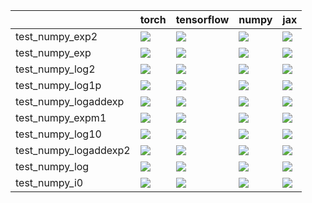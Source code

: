 |                       | torch                                                                                                                                                                                  | tensorflow                                                                                                                                                                             | numpy                                                                                                                                                                                  | jax                                                                                                                                                                                    |
|:----------------------|:---------------------------------------------------------------------------------------------------------------------------------------------------------------------------------------|:---------------------------------------------------------------------------------------------------------------------------------------------------------------------------------------|:---------------------------------------------------------------------------------------------------------------------------------------------------------------------------------------|:---------------------------------------------------------------------------------------------------------------------------------------------------------------------------------------|
| test_numpy_exp2       | <a href="https://github.com/unifyai/ivy/actions/runs/3998037581/jobs/6860214490" rel="noopener noreferrer" target="_blank"><img src=https://img.shields.io/badge/-success-success></a> | <a href="https://github.com/unifyai/ivy/actions/runs/3984245636/jobs/6830271117" rel="noopener noreferrer" target="_blank"><img src=https://img.shields.io/badge/-success-success></a> | <a href="https://github.com/unifyai/ivy/actions/runs/3998037581/jobs/6860212123" rel="noopener noreferrer" target="_blank"><img src=https://img.shields.io/badge/-success-success></a> | <a href="https://github.com/unifyai/ivy/actions/runs/3998037581/jobs/6860213761" rel="noopener noreferrer" target="_blank"><img src=https://img.shields.io/badge/-success-success></a> |
| test_numpy_exp        | <a href="https://github.com/unifyai/ivy/actions/runs/3998037581/jobs/6860198448" rel="noopener noreferrer" target="_blank"><img src=https://img.shields.io/badge/-failure-red></a>     | <a href="https://github.com/unifyai/ivy/actions/runs/3998037581/jobs/6860196755" rel="noopener noreferrer" target="_blank"><img src=https://img.shields.io/badge/-success-success></a> | <a href="https://github.com/unifyai/ivy/actions/runs/3984245636/jobs/6830271117" rel="noopener noreferrer" target="_blank"><img src=https://img.shields.io/badge/-success-success></a> | <a href="https://github.com/unifyai/ivy/actions/runs/3998037581/jobs/6860218828" rel="noopener noreferrer" target="_blank"><img src=https://img.shields.io/badge/-success-success></a> |
| test_numpy_log2       | <a href="https://github.com/unifyai/ivy/actions/runs/3984245636/jobs/6830271117" rel="noopener noreferrer" target="_blank"><img src=https://img.shields.io/badge/-failure-red></a>     | <a href="https://github.com/unifyai/ivy/actions/runs/3984245636/jobs/6830271117" rel="noopener noreferrer" target="_blank"><img src=https://img.shields.io/badge/-success-success></a> | <a href="https://github.com/unifyai/ivy/actions/runs/3984245636/jobs/6830271117" rel="noopener noreferrer" target="_blank"><img src=https://img.shields.io/badge/-success-success></a> | <a href="https://github.com/unifyai/ivy/actions/runs/3998037581/jobs/6860207786" rel="noopener noreferrer" target="_blank"><img src=https://img.shields.io/badge/-success-success></a> |
| test_numpy_log1p      | <a href="https://github.com/unifyai/ivy/actions/runs/3984245636/jobs/6830271117" rel="noopener noreferrer" target="_blank"><img src=https://img.shields.io/badge/-failure-red></a>     | <a href="https://github.com/unifyai/ivy/actions/runs/3998037581/jobs/6860199328" rel="noopener noreferrer" target="_blank"><img src=https://img.shields.io/badge/-success-success></a> | <a href="https://github.com/unifyai/ivy/actions/runs/3998037581/jobs/6860217266" rel="noopener noreferrer" target="_blank"><img src=https://img.shields.io/badge/-success-success></a> | <a href="https://github.com/unifyai/ivy/actions/runs/3984245636/jobs/6830271117" rel="noopener noreferrer" target="_blank"><img src=https://img.shields.io/badge/-success-success></a> |
| test_numpy_logaddexp  | <a href="https://github.com/unifyai/ivy/actions/runs/3984245636/jobs/6830271117" rel="noopener noreferrer" target="_blank"><img src=https://img.shields.io/badge/-failure-red></a>     | <a href="https://github.com/unifyai/ivy/actions/runs/3984245636/jobs/6830271117" rel="noopener noreferrer" target="_blank"><img src=https://img.shields.io/badge/-failure-red></a>     | <a href="https://github.com/unifyai/ivy/actions/runs/3998037581/jobs/6860199328" rel="noopener noreferrer" target="_blank"><img src=https://img.shields.io/badge/-success-success></a> | <a href="https://github.com/unifyai/ivy/actions/runs/3984245636/jobs/6830271117" rel="noopener noreferrer" target="_blank"><img src=https://img.shields.io/badge/-success-success></a> |
| test_numpy_expm1      | <a href="https://github.com/unifyai/ivy/actions/runs/3998037581/jobs/6860207786" rel="noopener noreferrer" target="_blank"><img src=https://img.shields.io/badge/-failure-red></a>     | <a href="https://github.com/unifyai/ivy/actions/runs/3984245636/jobs/6830271117" rel="noopener noreferrer" target="_blank"><img src=https://img.shields.io/badge/-success-success></a> | <a href="https://github.com/unifyai/ivy/actions/runs/3984245636/jobs/6830271117" rel="noopener noreferrer" target="_blank"><img src=https://img.shields.io/badge/-success-success></a> | <a href="https://github.com/unifyai/ivy/actions/runs/3998037581/jobs/6860199328" rel="noopener noreferrer" target="_blank"><img src=https://img.shields.io/badge/-success-success></a> |
| test_numpy_log10      | <a href="https://github.com/unifyai/ivy/actions/runs/3984245636/jobs/6830271117" rel="noopener noreferrer" target="_blank"><img src=https://img.shields.io/badge/-success-success></a> | <a href="https://github.com/unifyai/ivy/actions/runs/3998037581/jobs/6860186986" rel="noopener noreferrer" target="_blank"><img src=https://img.shields.io/badge/-success-success></a> | <a href="https://github.com/unifyai/ivy/actions/runs/3984245636/jobs/6830271117" rel="noopener noreferrer" target="_blank"><img src=https://img.shields.io/badge/-success-success></a> | <a href="https://github.com/unifyai/ivy/actions/runs/3998037581/jobs/6860210485" rel="noopener noreferrer" target="_blank"><img src=https://img.shields.io/badge/-success-success></a> |
| test_numpy_logaddexp2 | <a href="https://github.com/unifyai/ivy/actions/runs/3984245636/jobs/6830271117" rel="noopener noreferrer" target="_blank"><img src=https://img.shields.io/badge/-failure-red></a>     | <a href="https://github.com/unifyai/ivy/actions/runs/3998037581/jobs/6860198448" rel="noopener noreferrer" target="_blank"><img src=https://img.shields.io/badge/-success-success></a> | <a href="https://github.com/unifyai/ivy/actions/runs/3984245636/jobs/6830271117" rel="noopener noreferrer" target="_blank"><img src=https://img.shields.io/badge/-failure-red></a>     | <a href="https://github.com/unifyai/ivy/actions/runs/3998037581/jobs/6860194303" rel="noopener noreferrer" target="_blank"><img src=https://img.shields.io/badge/-success-success></a> |
| test_numpy_log        | <a href="https://github.com/unifyai/ivy/actions/runs/3984245636/jobs/6830271117" rel="noopener noreferrer" target="_blank"><img src=https://img.shields.io/badge/-failure-red></a>     | <a href="https://github.com/unifyai/ivy/actions/runs/3984245636/jobs/6830271117" rel="noopener noreferrer" target="_blank"><img src=https://img.shields.io/badge/-success-success></a> | <a href="https://github.com/unifyai/ivy/actions/runs/3998037581/jobs/6860202975" rel="noopener noreferrer" target="_blank"><img src=https://img.shields.io/badge/-success-success></a> | <a href="https://github.com/unifyai/ivy/actions/runs/3998037581/jobs/6860215484" rel="noopener noreferrer" target="_blank"><img src=https://img.shields.io/badge/-success-success></a> |
| test_numpy_i0         | <a href="https://github.com/unifyai/ivy/actions/runs/3984245636/jobs/6830271117" rel="noopener noreferrer" target="_blank"><img src=https://img.shields.io/badge/-success-success></a> | <a href="https://github.com/unifyai/ivy/actions/runs/3984245636/jobs/6830271117" rel="noopener noreferrer" target="_blank"><img src=https://img.shields.io/badge/-success-success></a> | <a href="https://github.com/unifyai/ivy/actions/runs/3984245636/jobs/6830271117" rel="noopener noreferrer" target="_blank"><img src=https://img.shields.io/badge/-success-success></a> | <a href="https://github.com/unifyai/ivy/actions/runs/3984245636/jobs/6830271117" rel="noopener noreferrer" target="_blank"><img src=https://img.shields.io/badge/-success-success></a> |